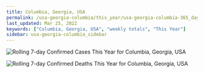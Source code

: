 ```yaml
---
title: Columbia, Georgia, USA
permalink: /usa-georgia-columbia/this_year/usa-georgia-columbia-365_days.html
last_updated: Mar 25, 2022
keywords: ["Columbia, Georgia, USA", "weekly totals", "This Year"]
sidebar: usa-georgia-columbia_sidebar
---
```


![Rolling 7-day Confirmed Cases This Year for Columbia, Georgia, USA](/covid_tracker/images/graphs/usa-georgia-columbia-rolling_7_days_confirmed-365_days_graph.png)

![Rolling 7-day Confirmed Deaths This Year for Columbia, Georgia, USA](/covid_tracker/images/graphs/usa-georgia-columbia-rolling_7_days_deaths-365_days_graph.png)
